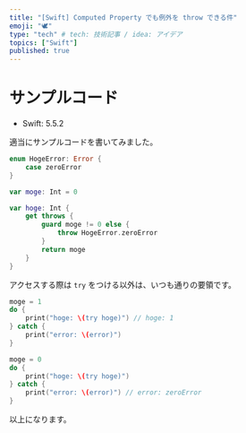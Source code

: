 ```yaml
---
title: "[Swift] Computed Property でも例外を throw できる件"
emoji: "🕊"
type: "tech" # tech: 技術記事 / idea: アイデア
topics: ["Swift"]
published: true
---
```


# サンプルコード

- Swift: 5.5.2

適当にサンプルコードを書いてみました。

```swift
enum HogeError: Error {
    case zeroError
}

var moge: Int = 0

var hoge: Int {
    get throws {
        guard moge != 0 else {
            throw HogeError.zeroError
        }
        return moge
    }
}
```

アクセスする際は `try` をつける以外は、いつも通りの要領です。

```swift
moge = 1
do {
    print("hoge: \(try hoge)") // hoge: 1
} catch {
    print("error: \(error)")
}

moge = 0
do {
    print("hoge: \(try hoge)")
} catch {
    print("error: \(error)") // error: zeroError
}
```

以上になります。